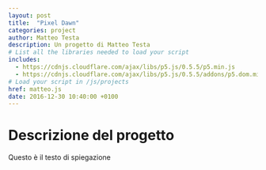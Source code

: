 ```yaml
---
layout: post
title:  "Pixel Dawn"
categories: project
author: Matteo Testa
description: Un progetto di Matteo Testa
# List all the libraries needed to load your script
includes:
  - https://cdnjs.cloudflare.com/ajax/libs/p5.js/0.5.5/p5.min.js
  - https://cdnjs.cloudflare.com/ajax/libs/p5.js/0.5.5/addons/p5.dom.min.js
# Load your script in /js/projects
href: matteo.js
date: 2016-12-30 10:40:00 +0100
---
```

# Descrizione del progetto

Questo è il testo di spiegazione
